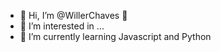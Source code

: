- 👋 Hi, I’m @WillerChaves 🐲
- 👀 I’m interested in ...
- 🌱 I’m currently learning Javascript and Python
